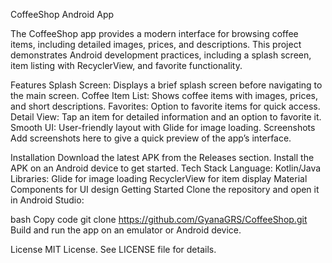 CoffeeShop Android App

The CoffeeShop app provides a modern interface for browsing coffee items, including detailed images, prices, and descriptions. This project demonstrates Android development practices, including a splash screen, item listing with RecyclerView, and favorite functionality.

Features
Splash Screen: Displays a brief splash screen before navigating to the main screen.
Coffee Item List: Shows coffee items with images, prices, and short descriptions.
Favorites: Option to favorite items for quick access.
Detail View: Tap an item for detailed information and an option to favorite it.
Smooth UI: User-friendly layout with Glide for image loading.
Screenshots
Add screenshots here to give a quick preview of the app’s interface.

Installation
Download the latest APK from the Releases section.
Install the APK on an Android device to get started.
Tech Stack
Language: Kotlin/Java
Libraries:
Glide for image loading
RecyclerView for item display
Material Components for UI design
Getting Started
Clone the repository and open it in Android Studio:

bash
Copy code
git clone https://github.com/GyanaGRS/CoffeeShop.git
Build and run the app on an emulator or Android device.

License
MIT License. See LICENSE file for details.
